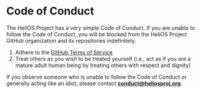 
# Code of Conduct

The HeliOS Project has a very simple Code of Conduct. If you are unable to follow the Code of Conduct, you will be blocked from the HeliOS Project GitHub organization and its repositories indefinitely.

1. Adhere to the [GitHub Terms of Service](https://docs.github.com/en/site-policy/github-terms/github-terms-of-service)
2. Treat others as you wish to be treated yourself (i.e., act as if you are a mature adult human being by treating others with respect and dignity)

If you observe someone who is unable to follow the Code of Conduct or generally acting like an idiot, please contact **conduct@heliosproj.org**.
